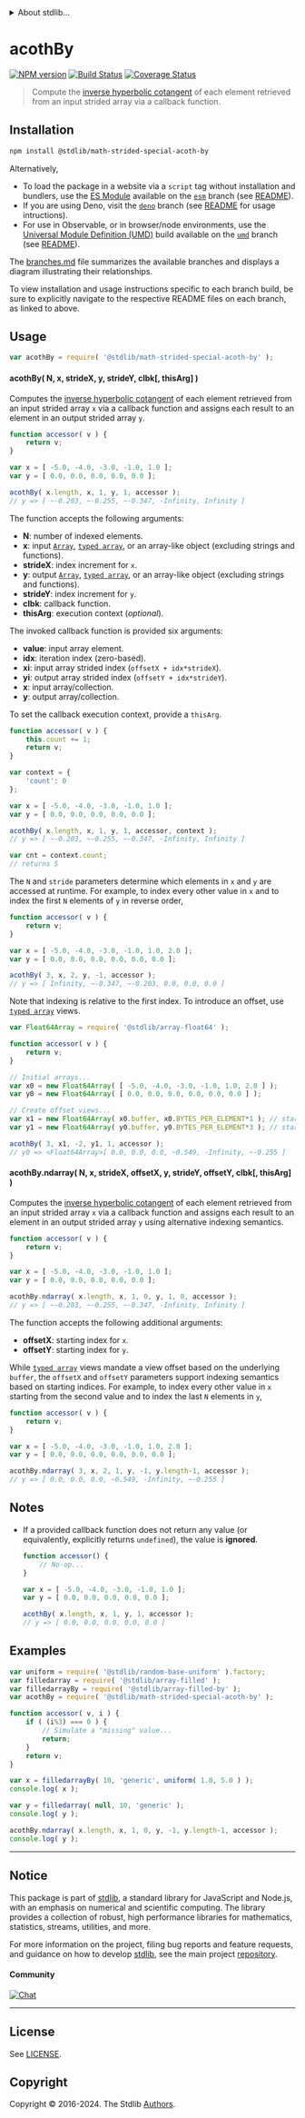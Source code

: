 <!--

@license Apache-2.0

Copyright (c) 2021 The Stdlib Authors.

Licensed under the Apache License, Version 2.0 (the "License");
you may not use this file except in compliance with the License.
You may obtain a copy of the License at

   http://www.apache.org/licenses/LICENSE-2.0

Unless required by applicable law or agreed to in writing, software
distributed under the License is distributed on an "AS IS" BASIS,
WITHOUT WARRANTIES OR CONDITIONS OF ANY KIND, either express or implied.
See the License for the specific language governing permissions and
limitations under the License.

-->

<!-- lint disable maximum-heading-length -->


<details>
  <summary>
    About stdlib...
  </summary>
  <p>We believe in a future in which the web is a preferred environment for numerical computation. To help realize this future, we've built stdlib. stdlib is a standard library, with an emphasis on numerical and scientific computation, written in JavaScript (and C) for execution in browsers and in Node.js.</p>
  <p>The library is fully decomposable, being architected in such a way that you can swap out and mix and match APIs and functionality to cater to your exact preferences and use cases.</p>
  <p>When you use stdlib, you can be absolutely certain that you are using the most thorough, rigorous, well-written, studied, documented, tested, measured, and high-quality code out there.</p>
  <p>To join us in bringing numerical computing to the web, get started by checking us out on <a href="https://github.com/stdlib-js/stdlib">GitHub</a>, and please consider <a href="https://opencollective.com/stdlib">financially supporting stdlib</a>. We greatly appreciate your continued support!</p>
</details>

# acothBy

[![NPM version][npm-image]][npm-url] [![Build Status][test-image]][test-url] [![Coverage Status][coverage-image]][coverage-url] <!-- [![dependencies][dependencies-image]][dependencies-url] -->

> Compute the [inverse hyperbolic cotangent][@stdlib/math/base/special/acoth] of each element retrieved from an input strided array via a callback function.

<section class="intro">

</section>

<!-- /.intro -->

<section class="installation">

## Installation

```bash
npm install @stdlib/math-strided-special-acoth-by
```

Alternatively,

-   To load the package in a website via a `script` tag without installation and bundlers, use the [ES Module][es-module] available on the [`esm`][esm-url] branch (see [README][esm-readme]).
-   If you are using Deno, visit the [`deno`][deno-url] branch (see [README][deno-readme] for usage intructions).
-   For use in Observable, or in browser/node environments, use the [Universal Module Definition (UMD)][umd] build available on the [`umd`][umd-url] branch (see [README][umd-readme]).

The [branches.md][branches-url] file summarizes the available branches and displays a diagram illustrating their relationships.

To view installation and usage instructions specific to each branch build, be sure to explicitly navigate to the respective README files on each branch, as linked to above.

</section>

<section class="usage">

## Usage

```javascript
var acothBy = require( '@stdlib/math-strided-special-acoth-by' );
```

#### acothBy( N, x, strideX, y, strideY, clbk\[, thisArg] )

Computes the [inverse hyperbolic cotangent][@stdlib/math/base/special/acoth] of each element retrieved from an input strided array `x` via a callback function and assigns each result to an element in an output strided array `y`.

```javascript
function accessor( v ) {
    return v;
}

var x = [ -5.0, -4.0, -3.0, -1.0, 1.0 ];
var y = [ 0.0, 0.0, 0.0, 0.0, 0.0 ];

acothBy( x.length, x, 1, y, 1, accessor );
// y => [ ~-0.203, ~-0.255, ~-0.347, -Infinity, Infinity ]
```

The function accepts the following arguments:

-   **N**: number of indexed elements.
-   **x**: input [`Array`][mdn-array], [`typed array`][mdn-typed-array], or an array-like object (excluding strings and functions).
-   **strideX**: index increment for `x`.
-   **y**: output [`Array`][mdn-array], [`typed array`][mdn-typed-array], or an array-like object (excluding strings and functions).
-   **strideY**: index increment for `y`.
-   **clbk**: callback function.
-   **thisArg**: execution context (_optional_).

The invoked callback function is provided six arguments:

-   **value**: input array element.
-   **idx**: iteration index (zero-based).
-   **xi**: input array strided index (`offsetX + idx*strideX`).
-   **yi**: output array strided index (`offsetY + idx*strideY`).
-   **x**: input array/collection.
-   **y**: output array/collection.

To set the callback execution context, provide a `thisArg`.

```javascript
function accessor( v ) {
    this.count += 1;
    return v;
}

var context = {
    'count': 0
};

var x = [ -5.0, -4.0, -3.0, -1.0, 1.0 ];
var y = [ 0.0, 0.0, 0.0, 0.0, 0.0 ];

acothBy( x.length, x, 1, y, 1, accessor, context );
// y => [ ~-0.203, ~-0.255, ~-0.347, -Infinity, Infinity ]

var cnt = context.count;
// returns 5
```

The `N` and `stride` parameters determine which elements in `x` and `y` are accessed at runtime. For example, to index every other value in `x` and to index the first `N` elements of `y` in reverse order,

```javascript
function accessor( v ) {
    return v;
}

var x = [ -5.0, -4.0, -3.0, -1.0, 1.0, 2.0 ];
var y = [ 0.0, 0.0, 0.0, 0.0, 0.0, 0.0 ];

acothBy( 3, x, 2, y, -1, accessor );
// y => [ Infinity, ~-0.347, ~-0.203, 0.0, 0.0, 0.0 ]
```

Note that indexing is relative to the first index. To introduce an offset, use [`typed array`][mdn-typed-array] views.

```javascript
var Float64Array = require( '@stdlib/array-float64' );

function accessor( v ) {
    return v;
}

// Initial arrays...
var x0 = new Float64Array( [ -5.0, -4.0, -3.0, -1.0, 1.0, 2.0 ] );
var y0 = new Float64Array( [ 0.0, 0.0, 0.0, 0.0, 0.0, 0.0 ] );

// Create offset views...
var x1 = new Float64Array( x0.buffer, x0.BYTES_PER_ELEMENT*1 ); // start at 2nd element
var y1 = new Float64Array( y0.buffer, y0.BYTES_PER_ELEMENT*3 ); // start at 4th element

acothBy( 3, x1, -2, y1, 1, accessor );
// y0 => <Float64Array>[ 0.0, 0.0, 0.0, ~0.549, -Infinity, ~-0.255 ]
```

#### acothBy.ndarray( N, x, strideX, offsetX, y, strideY, offsetY, clbk\[, thisArg] )

Computes the [inverse hyperbolic cotangent][@stdlib/math/base/special/acoth] of each element retrieved from an input strided array `x` via a callback function and assigns each result to an element in an output strided array `y` using alternative indexing semantics.

```javascript
function accessor( v ) {
    return v;
}

var x = [ -5.0, -4.0, -3.0, -1.0, 1.0 ];
var y = [ 0.0, 0.0, 0.0, 0.0, 0.0 ];

acothBy.ndarray( x.length, x, 1, 0, y, 1, 0, accessor );
// y => [ ~-0.203, ~-0.255, ~-0.347, -Infinity, Infinity ]
```

The function accepts the following additional arguments:

-   **offsetX**: starting index for `x`.
-   **offsetY**: starting index for `y`.

While [`typed array`][mdn-typed-array] views mandate a view offset based on the underlying `buffer`, the `offsetX` and `offsetY` parameters support indexing semantics based on starting indices. For example, to index every other value in `x` starting from the second value and to index the last `N` elements in `y`,

```javascript
function accessor( v ) {
    return v;
}

var x = [ -5.0, -4.0, -3.0, -1.0, 1.0, 2.0 ];
var y = [ 0.0, 0.0, 0.0, 0.0, 0.0, 0.0 ];

acothBy.ndarray( 3, x, 2, 1, y, -1, y.length-1, accessor );
// y => [ 0.0, 0.0, 0.0, ~0.549, -Infinity, ~-0.255 ]
```

</section>

<!-- /.usage -->

<section class="notes">

## Notes

-   If a provided callback function does not return any value (or equivalently, explicitly returns `undefined`), the value is **ignored**.

    ```javascript
    function accessor() {
        // No-op...
    }

    var x = [ -5.0, -4.0, -3.0, -1.0, 1.0 ];
    var y = [ 0.0, 0.0, 0.0, 0.0, 0.0 ];

    acothBy( x.length, x, 1, y, 1, accessor );
    // y => [ 0.0, 0.0, 0.0, 0.0, 0.0 ]
    ```

</section>

<!-- /.notes -->

<section class="examples">

## Examples

<!-- eslint no-undef: "error" -->

```javascript
var uniform = require( '@stdlib/random-base-uniform' ).factory;
var filledarray = require( '@stdlib/array-filled' );
var filledarrayBy = require( '@stdlib/array-filled-by' );
var acothBy = require( '@stdlib/math-strided-special-acoth-by' );

function accessor( v, i ) {
    if ( (i%3) === 0 ) {
        // Simulate a "missing" value...
        return;
    }
    return v;
}

var x = filledarrayBy( 10, 'generic', uniform( 1.0, 5.0 ) );
console.log( x );

var y = filledarray( null, 10, 'generic' );
console.log( y );

acothBy.ndarray( x.length, x, 1, 0, y, -1, y.length-1, accessor );
console.log( y );
```

</section>

<!-- /.examples -->

<!-- Section for related `stdlib` packages. Do not manually edit this section, as it is automatically populated. -->

<section class="related">

</section>

<!-- /.related -->

<!-- Section for all links. Make sure to keep an empty line after the `section` element and another before the `/section` close. -->


<section class="main-repo" >

* * *

## Notice

This package is part of [stdlib][stdlib], a standard library for JavaScript and Node.js, with an emphasis on numerical and scientific computing. The library provides a collection of robust, high performance libraries for mathematics, statistics, streams, utilities, and more.

For more information on the project, filing bug reports and feature requests, and guidance on how to develop [stdlib][stdlib], see the main project [repository][stdlib].

#### Community

[![Chat][chat-image]][chat-url]

---

## License

See [LICENSE][stdlib-license].


## Copyright

Copyright &copy; 2016-2024. The Stdlib [Authors][stdlib-authors].

</section>

<!-- /.stdlib -->

<!-- Section for all links. Make sure to keep an empty line after the `section` element and another before the `/section` close. -->

<section class="links">

[npm-image]: http://img.shields.io/npm/v/@stdlib/math-strided-special-acoth-by.svg
[npm-url]: https://npmjs.org/package/@stdlib/math-strided-special-acoth-by

[test-image]: https://github.com/stdlib-js/math-strided-special-acoth-by/actions/workflows/test.yml/badge.svg?branch=v0.2.1
[test-url]: https://github.com/stdlib-js/math-strided-special-acoth-by/actions/workflows/test.yml?query=branch:v0.2.1

[coverage-image]: https://img.shields.io/codecov/c/github/stdlib-js/math-strided-special-acoth-by/main.svg
[coverage-url]: https://codecov.io/github/stdlib-js/math-strided-special-acoth-by?branch=main

<!--

[dependencies-image]: https://img.shields.io/david/stdlib-js/math-strided-special-acoth-by.svg
[dependencies-url]: https://david-dm.org/stdlib-js/math-strided-special-acoth-by/main

-->

[chat-image]: https://img.shields.io/gitter/room/stdlib-js/stdlib.svg
[chat-url]: https://app.gitter.im/#/room/#stdlib-js_stdlib:gitter.im

[stdlib]: https://github.com/stdlib-js/stdlib

[stdlib-authors]: https://github.com/stdlib-js/stdlib/graphs/contributors

[umd]: https://github.com/umdjs/umd
[es-module]: https://developer.mozilla.org/en-US/docs/Web/JavaScript/Guide/Modules

[deno-url]: https://github.com/stdlib-js/math-strided-special-acoth-by/tree/deno
[deno-readme]: https://github.com/stdlib-js/math-strided-special-acoth-by/blob/deno/README.md
[umd-url]: https://github.com/stdlib-js/math-strided-special-acoth-by/tree/umd
[umd-readme]: https://github.com/stdlib-js/math-strided-special-acoth-by/blob/umd/README.md
[esm-url]: https://github.com/stdlib-js/math-strided-special-acoth-by/tree/esm
[esm-readme]: https://github.com/stdlib-js/math-strided-special-acoth-by/blob/esm/README.md
[branches-url]: https://github.com/stdlib-js/math-strided-special-acoth-by/blob/main/branches.md

[stdlib-license]: https://raw.githubusercontent.com/stdlib-js/math-strided-special-acoth-by/main/LICENSE

[mdn-array]: https://developer.mozilla.org/en-US/docs/Web/JavaScript/Reference/Global_Objects/Array

[mdn-typed-array]: https://developer.mozilla.org/en-US/docs/Web/JavaScript/Reference/Global_Objects/TypedArray

[@stdlib/math/base/special/acoth]: https://github.com/stdlib-js/math-base-special-acoth

</section>

<!-- /.links -->
